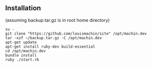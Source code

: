 ## Installation
(assuming backup.tar.gz is in root home directory)
```
su -
git clone "https://github.com/louismachin/site" /opt/machin.dev
tar -xzf ~/backup.tar.gz -C /opt/machin.dev
apt-get update
apt-get install ruby-dev build-essential
cd /opt/machin.dev
bundle install
ruby ./start.rb
```
